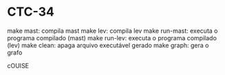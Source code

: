 # CTC-34

make mast: compila mast
make lev: compila lev
make run-mast: executa o programa compilado (mast)
make run-lev: executa o programa compilado (lev)
make clean: apaga arquivo executável gerado
make graph: gera o grafo


cOUISE